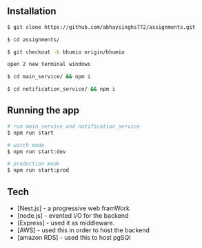 
## Installation

```bash
$ git clone https://github.com/abhaysinghs772/assignments.git
```

```bash
$ cd assignments/
```

```bash
$ git checkout -b bhumio origin/bhumio 
```

```bash
open 2 new terminal windows 
```

```bash
$ cd main_service/ && npm i 
```
```bash
$ cd notification_service/ && npm i 
```

## Running the app

```bash
# run main_service and notification_service
$ npm run start

# watch mode
$ npm run start:dev

# production mode
$ npm run start:prod
```
## Tech
- [Nest.js] - a progressive web framWork
- [node.js] - evented I/O for the backend
- [Express] - used it as middleware.
- [AWS] - used this in order to host the backend
- [amazon RDS] - used this to host pgSQl

## 